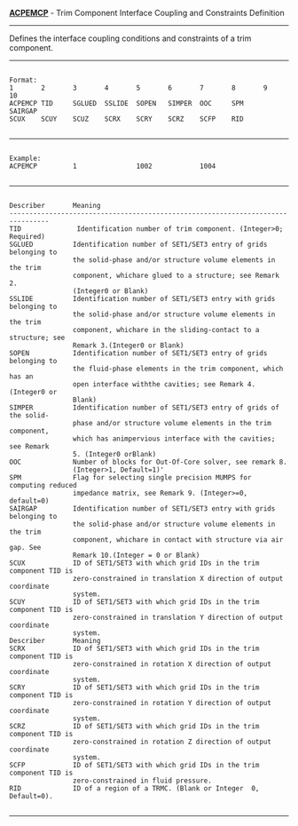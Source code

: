 __**[ACPEMCP](https://help.hexagonmi.com/bundle/MSC_Nastran_2022.4/page/Nastran_Combined_Book/qrg/bulkab/TOC.ACPEMCP.xhtml)**__   -   Trim Component Interface Coupling and Constraints Definition

--------------------------------------------------------------------------------
Defines the interface coupling conditions and constraints of a trim component.

--------------------------------------------------------------------------------
```text

Format:
1       2       3       4       5       6       7       8       9       10      
ACPEMCP TID     SGLUED  SSLIDE  SOPEN   SIMPER  OOC     SPM     SAIRGAP 
SCUX    SCUY    SCUZ    SCRX    SCRY    SCRZ    SCFP    RID     


```

--------------------------------------------------------------------------------
```text

Example:
ACPEMCP         1               1002            1004            


```

--------------------------------------------------------------------------------
```text

Describer       Meaning         
--------------------------------------------------------------------------------
TID              Identification number of trim component. (Integer>0; Required)
SGLUED          Identification number of SET1/SET3 entry of grids belonging to
                the solid-phase and/or structure volume elements in the trim
                component, whichare glued to a structure; see Remark 2.
                (Integer0 or Blank)
SSLIDE          Identification number of SET1/SET3 entry with grids belonging to
                the solid-phase and/or structure volume elements in the trim
                component, whichare in the sliding-contact to a structure; see
                Remark 3.(Integer0 or Blank)
SOPEN           Identification number of SET1/SET3 entry of grids belonging to
                the fluid-phase elements in the trim component, which has an
                open interface withthe cavities; see Remark 4. (Integer0 or
                Blank)
SIMPER          Identification number of SET1/SET3 entry of grids of the solid-
                phase and/or structure volume elements in the trim component,
                which has animpervious interface with the cavities; see Remark
                5. (Integer0 orBlank)
OOC             Number of blocks for Out-Of-Core solver, see remark 8.
                (Integer>1, Default=1)'
SPM             Flag for selecting single precision MUMPS for computing reduced
                impedance matrix, see Remark 9. (Integer>=0, default=0)
SAIRGAP         Identification number of SET1/SET3 entry with grids belonging to
                the solid-phase and/or structure volume elements in the trim
                component, whichare in contact with structure via air gap. See
                Remark 10.(Integer = 0 or Blank)
SCUX            ID of SET1/SET3 with which grid IDs in the trim component TID is
                zero-constrained in translation X direction of output coordinate
                system.
SCUY            ID of SET1/SET3 with which grid IDs in the trim component TID is
                zero-constrained in translation Y direction of output coordinate
                system.
Describer       Meaning         
SCRX            ID of SET1/SET3 with which grid IDs in the trim component TID is
                zero-constrained in rotation X direction of output coordinate
                system.
SCRY            ID of SET1/SET3 with which grid IDs in the trim component TID is
                zero-constrained in rotation Y direction of output coordinate
                system.
SCRZ            ID of SET1/SET3 with which grid IDs in the trim component TID is
                zero-constrained in rotation Z direction of output coordinate
                system.
SCFP            ID of SET1/SET3 with which grid IDs in the trim component TID is
                zero-constrained in fluid pressure.
RID             ID of a region of a TRMC. (Blank or Integer  0, Default=0).


```

--------------------------------------------------------------------------------
